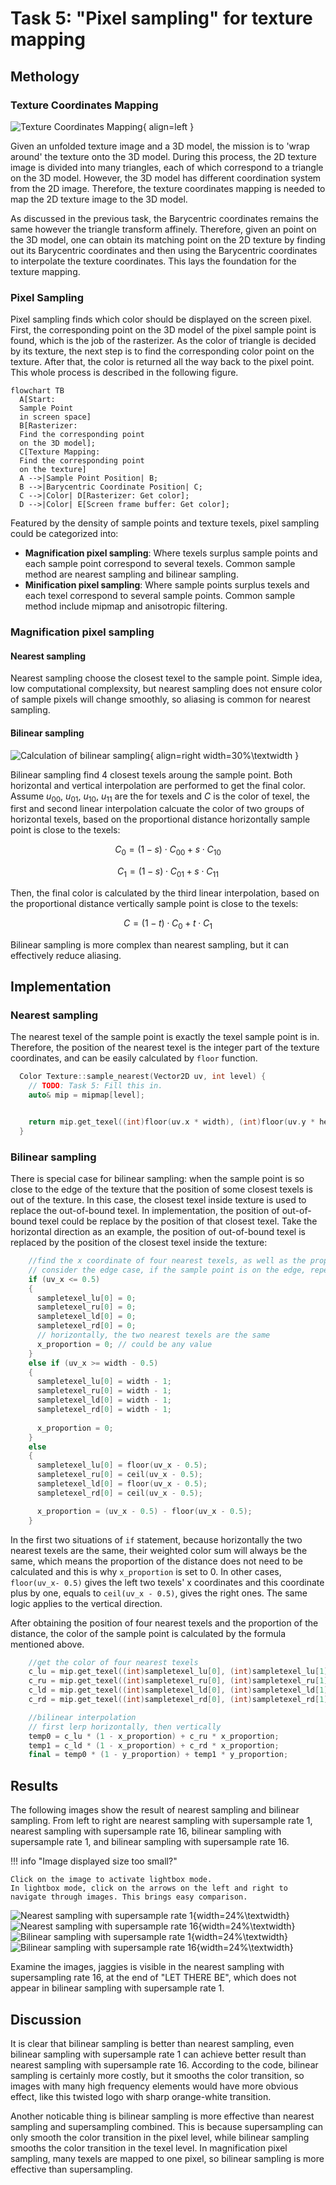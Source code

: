 # Task 5: "Pixel sampling" for texture mapping

## Methology

### Texture Coordinates Mapping

![Texture Coordinates Mapping](https://upload.wikimedia.org/wikipedia/commons/f/f2/Texture_mapping_demonstration_animation.gif){ align=left }

Given an unfolded texture image and a 3D model, the mission is to 'wrap around' the texture onto the 3D model. During this process, the 2D texture image is divided into many triangles, each of which correspond to a triangle on the 3D model. However, the 3D model has different coordination system from the 2D image. Therefore, the texture coordinates mapping is needed to map the 2D texture image to the 3D model.

As discussed in the previous task, the Barycentric coordinates remains the same however the triangle transform affinely. Therefore, given an point on the 3D model, one can obtain its matching point on the 2D texture by finding out its Barycentric coordinates and then using the Barycentric coordinates to interpolate the texture coordinates. This lays the foundation for the texture mapping.

### Pixel Sampling

Pixel sampling finds which color should be displayed on the screen pixel. First, the corresponding point on the 3D model of the pixel sample point is found, which is the job of the rasterizer. As the color of triangle is decided by its texture, the next step is to find the corresponding color point on the texture. After that, the color is returned all the way back to the pixel point. This whole process is described in the following figure.

``` mermaid
flowchart TB
  A[Start:
  Sample Point 
  in screen space]
  B[Rasterizer:
  Find the corresponding point 
  on the 3D model];
  C[Texture Mapping:
  Find the corresponding point 
  on the texture]
  A -->|Sample Point Position| B;
  B -->|Barycentric Coordinate Position| C;
  C -->|Color| D[Rasterizer: Get color];
  D -->|Color| E[Screen frame buffer: Get color];
```

Featured by the density of sample points and texture texels, pixel sampling could be categorized into:

- **Magnification pixel sampling**: Where texels surplus sample points and each sample point correspond to several texels. Common sample method are nearest sampling and bilinear sampling.
- **Minification pixel sampling**: Where sample points surplus texels and each texel correspond to several sample points. Common sample method include mipmap and anisotropic filtering.

### Magnification pixel sampling

#### Nearest sampling

Nearest sampling choose the closest texel to the sample point. Simple idea, low computational complexsity, but nearest sampling does not ensure color of sample pixels will change smoothly, so aliasing is common for nearest sampling. 

#### Bilinear sampling

![Calculation of bilinear sampling](../images/hw1/hw1task5_bilinearcalc.png){ align=right width=30%\textwidth }

Bilinear sampling find 4 closest texels aroung the sample point. Both horizontal and vertical interpolation are performed to get the final color. Assume $u_{00}$, $u_{01}$, $u_{10}$, $u_{11}$ are the for texels and $C$ is the color of texel, the first and second linear interpolation calcuate the color of two groups of horizontal texels, based on the proportional distance horizontally sample point is close to the texels:



$$
C_{0} = (1 - s) \cdot C_{00} + s \cdot C_{10}
$$

$$
C_{1} = (1 - s) \cdot C_{01} + s \cdot C_{11}
$$

Then, the final color is calculated by the third linear interpolation, based on the proportional distance vertically sample point is close to the texels:

$$
C = (1 - t) \cdot C_{0} + t \cdot C_{1}
$$

Bilinear sampling is more complex than nearest sampling, but it can effectively reduce aliasing.

## Implementation

### Nearest sampling

The nearest texel of the sample point is exactly the texel sample point is in. Therefore, the position of the nearest texel is the integer part of the texture coordinates, and can be easily calculated by `floor` function.

```cpp
  Color Texture::sample_nearest(Vector2D uv, int level) {
    // TODO: Task 5: Fill this in.
    auto& mip = mipmap[level];


    return mip.get_texel((int)floor(uv.x * width), (int)floor(uv.y * height));
  }
```

### Bilinear sampling

There is special case for bilinear sampling: when the sample point is so close to the edge of the texture that the position of some closest texels is out of the texture. In this case, the closest texel inside texture is used to replace the out-of-bound texel. In implementation, the position of out-of-bound texel could be replace by the position of that closest texel. Take the horizontal direction as an example, the position of out-of-bound texel is replaced by the position of the closest texel inside the texture:

```cpp
    //find the x coordinate of four nearest texels, as well as the proportion of the distance
    // consider the edge case, if the sample point is on the edge, repeat the nearest texel
    if (uv_x <= 0.5)
    {
      sampletexel_lu[0] = 0;
      sampletexel_ru[0] = 0;
      sampletexel_ld[0] = 0;
      sampletexel_rd[0] = 0;
      // horizontally, the two nearest texels are the same
      x_proportion = 0; // could be any value
    }
    else if (uv_x >= width - 0.5)
    {
      sampletexel_lu[0] = width - 1;
      sampletexel_ru[0] = width - 1;
      sampletexel_ld[0] = width - 1;
      sampletexel_rd[0] = width - 1;
      
      x_proportion = 0;
    }
    else
    {
      sampletexel_lu[0] = floor(uv_x - 0.5);
      sampletexel_ru[0] = ceil(uv_x - 0.5);
      sampletexel_ld[0] = floor(uv_x - 0.5);
      sampletexel_rd[0] = ceil(uv_x - 0.5);

      x_proportion = (uv_x - 0.5) - floor(uv_x - 0.5);
    }
```

In the first two situations of `if` statement, because horizontally the two nearest texels are the same, their weighted color sum will always be the same, which means the proportion of the distance does not need to be calculated and this is why `x_proportion` is set to 0. In other cases, `floor(uv_x- 0.5)` gives the left two texels' x coordinates and this coordinate plus by one, equals to `ceil(uv_x - 0.5)`, gives the right ones. The same logic applies to the vertical direction.

After obtaining the position of four nearest texels and the proportion of the distance, the color of the sample point is calculated by the formula mentioned above.

```cpp
    //get the color of four nearest texels
    c_lu = mip.get_texel((int)sampletexel_lu[0], (int)sampletexel_lu[1]);
    c_ru = mip.get_texel((int)sampletexel_ru[0], (int)sampletexel_ru[1]);
    c_ld = mip.get_texel((int)sampletexel_ld[0], (int)sampletexel_ld[1]);
    c_rd = mip.get_texel((int)sampletexel_rd[0], (int)sampletexel_rd[1]);

    //bilinear interpolation
    // first lerp horizontally, then vertically
    temp0 = c_lu * (1 - x_proportion) + c_ru * x_proportion;
    temp1 = c_ld * (1 - x_proportion) + c_rd * x_proportion;
    final = temp0 * (1 - y_proportion) + temp1 * y_proportion;
```

## Results

The following images show the result of nearest sampling and bilinear sampling. From left to right are nearest sampling with supersample rate 1, nearest sampling with supersample rate 16, bilinear sampling with supersample rate 1, and bilinear sampling with supersample rate 16.

!!! info "Image displayed size too small?"

    Click on the image to activate lightbox mode.
    In lightbox mode, click on the arrows on the left and right to navigate through images. This brings easy comparison.

![Nearest sampling with supersample rate 1](../images/hw1/hw1task5_nearestss1.png){width=24%\textwidth}
![Nearest sampling with supersample rate 16](../images/hw1/hw1task5_nearestss16.png){width=24%\textwidth}
![Bilinear sampling with supersample rate 1](../images/hw1/hw1task5_bilinearss1.png){width=24%\textwidth}
![Bilinear sampling with supersample rate 16](../images/hw1/hw1task5_bilinearss16.png){width=24%\textwidth}

Examine the images, jaggies is visible in the nearest sampling with supersampling rate 16, at the end of "LET THERE BE", which does not appear in bilinear sampling with supersample rate 1.

## Discussion

It is clear that bilinear sampling is better than nearest sampling, even bilinear sampling with supersample rate 1 can achieve better result than nearest sampling with supersample rate 16. According to the code, bilinear sampling is certainly more costly, but it smooths the color transition, so images with many high frequency elements would have more obvious effect, like this twisted logo with sharp orange-white transition. 

Another noticable thing is bilinear sampling is more effective than nearest sampling and supersampling combined. This is because supersampling can only smooth the color transition in the pixel level, while bilinear sampling smooths the color transition in the texel level. In magnification pixel sampling, many texels are mapped to one pixel, so bilinear sampling is more effective than supersampling.

